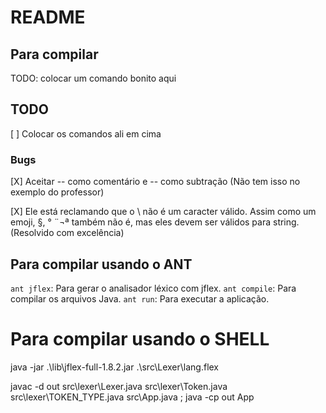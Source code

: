 # README

## Para compilar

TODO: colocar um comando bonito aqui

## TODO

[ ] Colocar os comandos ali em cima

### Bugs

[X] Aceitar -- como comentário e -- como subtração (Não tem isso no exemplo do professor)

[X] Ele está reclamando que o \ não é um caracter válido. Assim como um emoji, §, ° ¨¬ª também não é, mas eles devem ser válidos para string.(Resolvido com excelência)

## Para compilar usando o ANT
`ant jflex`: Para gerar o analisador léxico com jflex.
`ant compile`: Para compilar os arquivos Java.
`ant run`: Para executar a aplicação.

# Para compilar usando o SHELL
java -jar .\lib\jflex-full-1.8.2.jar .\src\Lexer\lang.flex

javac -d out src\lexer\Lexer.java src\lexer\Token.java src\lexer\TOKEN_TYPE.java src\App.java ; java -cp out App

